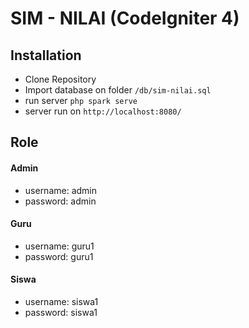 # SIM - NILAI (CodeIgniter 4)

## Installation
- Clone Repository
- Import database on folder `/db/sim-nilai.sql`
- run server `php spark serve` 
- server run on `http://localhost:8080/`

## Role
#### Admin
- username: admin
- password: admin

#### Guru
- username: guru1
- password: guru1

#### Siswa
- username: siswa1
- password: siswa1
